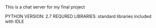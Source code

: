 This is a chat server for my final project

PYTHON VERSION: 2.7
REQURED LIBRARIES: standard libraries included with IDLE
